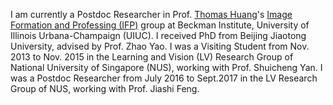 I am currently a Postdoc Researcher in Prof. [Thomas Huang](https://www.ece.illinois.edu/directory/profile/t-huang1)'s [Image Formation and Professing (IFP)](http://ifp-uiuc.github.io/) group at Beckman Institute, University of Illinois Urbana-Champaign (UIUC). I received PhD from Beijing Jiaotong University, advised by Prof. Zhao Yao. I was a Visiting Student from Nov. 2013 to Nov. 2015 in the Learning and Vision (LV) Research Group of National University of Singapore (NUS), working with Prof. Shuicheng	Yan. I was a Postdoc Researcher from July 2016 to Sept.2017 in the LV Research Group of NUS, working with Prof. Jiashi Feng.